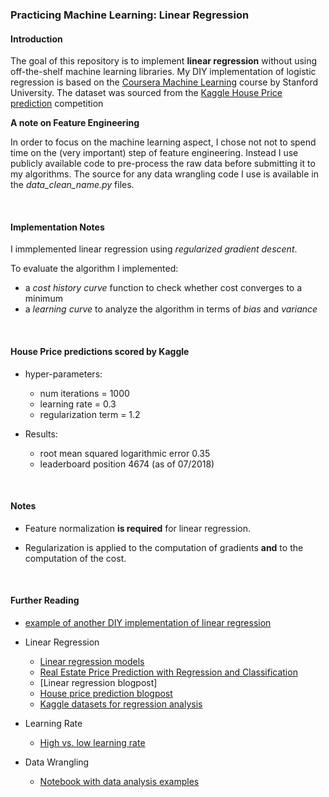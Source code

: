 ### Practicing Machine Learning: Linear Regression

#### Introduction

The goal of this repository is to implement **linear regression** without using 
off-the-shelf machine learning libraries. My DIY implementation of logistic regression is based 
on the 
[Coursera Machine Learning](https://www.coursera.org/learn/machine-learning) 
course by Stanford University. The dataset was sourced from the 
[Kaggle House Price prediction](https://www.kaggle.com/c/house-prices-advanced-regression-techniques) competition

**A note on Feature Engineering**

In order to focus on the machine learning aspect, I chose not not to spend time
on the (very important) step of feature engineering. Instead I use publicly available code to 
pre-process the raw data before submitting it to my algorithms. 
The source for any data wrangling code I use is available in the *data_clean_name.py* files.
 
<br>


#### Implementation Notes

I immplemented linear regression using *regularized gradient descent*. 

To evaluate the algorithm I implemented:
 
 * a *cost history curve* function to check whether cost converges to a minimum 
 * a *learning curve* to analyze the algorithm in terms of *bias* and *variance*

<br>

#### House Price predictions scored by Kaggle

* hyper-parameters: 
  * num iterations = 1000
  * learning rate = 0.3 
  * regularization term = 1.2
  
* Results: 
  * root mean squared logarithmic error 0.35
  * leaderboard position  4674 (as of 07/2018)

<br>

#### Notes 

* Feature normalization **is required** for linear regression.

* Regularization is applied to the computation of gradients **and** to the computation of the 
cost.

<br>

#### Further Reading

* [example of another DIY implementation of linear regression](https://github.com/itsrandeep/linear_regression)

* Linear Regression
  * [Linear regression models](https://people.duke.edu/~rnau/411regou.htm)
  * [Real Estate Price Prediction with Regression and Classification](http://cs229.stanford.edu/proj2016/report/WuYu_HousingPrice_report.pdf)
  * [Linear regression blogpost]
  * [House price prediction blogpost](https://towardsdatascience.com/regression-analysis-model-used-in-machine-learning-318f7656108a)
  * [Kaggle datasets for regression analysis](https://www.kaggle.com/rtatman/datasets-for-regression-analysis)
  
* Learning Rate
  * [High vs. low learning rate](https://stackoverflow.com/questions/34828329/pybrain-overflow-encountered-in-square-invalid-value-encountered-in-multiply)  

* Data Wrangling
  * [Notebook with data analysis examples](https://github.com/Shreyas3108/house-price-prediction)
